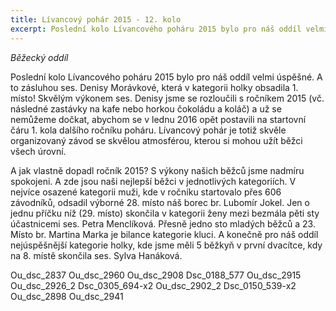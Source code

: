 ```yaml
---
title: Lívancový pohár 2015 - 12. kolo
excerpt: Poslední kolo Lívancového poháru 2015 bylo pro náš oddíl velmi úspěšné. A to zásluhou ses. Denisy Morávkové, která v kategorii holky obsadila 1. místo!
---
```


_Běžecký oddíl_

Poslední kolo Lívancového poháru 2015 bylo pro náš oddíl velmi úspěšné. A to zásluhou ses. Denisy Morávkové, která v kategorii holky obsadila 1. místo! Skvělým výkonem ses. Denisy jsme se rozloučili s ročníkem 2015 (vč. následné zastávky na kafe nebo horkou čokoládu a koláč) a už se nemůžeme dočkat, abychom se v lednu 2016 opět postavili na startovní čáru 1. kola dalšího ročníku poháru. Lívancový pohár je totiž skvěle organizovaný závod se skvělou atmosférou, kterou si mohou užít běžci všech úrovní.

A jak vlastně dopadl ročník 2015? S výkony našich běžců jsme nadmíru spokojeni. A zde jsou naši nejlepší běžci v jednotlivých kategoriích. V nejvíce osazené kategorii muži, kde v ročníku startovalo přes 606 závodníků, odsadil výborné 28. místo náš borec br. Lubomír Jokel. Jen o jednu příčku níž (29. místo) skončila v kategorii ženy mezi bezmála pěti sty účastnicemi ses. Petra Menclíková. Přesně jedno sto mladých běžců a 23. Místo br. Martina Marka je bilance kategorie kluci. A konečně pro náš oddíl nejúspěšnější kategorie holky, kde jsme měli 5 běžkyň v první dvacítce, kdy na 8. místě skončila ses. Sylva Hanáková.

Ou_dsc_2837
Ou_dsc_2960
Ou_dsc_2908
Dsc_0188_577
Ou_dsc_2915
Ou_dsc_2926_2
Dsc_0305_694-x2
Ou_dsc_2902_2
Dsc_0150_539-x2
Ou_dsc_2898
Ou_dsc_2941

